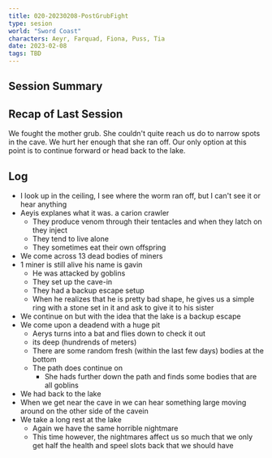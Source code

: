 ```yaml
---
title: 020-20230208-PostGrubFight
type: sesion
world: "Sword Coast"
characters: Aeyr, Farquad, Fiona, Puss, Tia
date: 2023-02-08
tags: TBD
---
```


## Session Summary

## Recap of Last Session

We fought the mother grub. She couldn't quite reach us do to narrow spots in the cave. We hurt her enough that she ran off. Our only option at this point is to continue forward or head back to the lake.

## Log

* I look up in the ceiling, I see where the worm ran off, but I can't see it or hear anything
* Aeyis explanes what it was. a carion crawler
	* They produce venom through their tentacles and when they latch on they inject
	* They tend to live alone
	* They sometimes eat their own offspring
* We come across 13 dead bodies of miners
* 1 miner is still alive his name is gavin
	* He was attacked by goblins 
	* They set up the cave-in 
	* They had a backup escape setup
	* When he realizes that he is pretty bad shape, he gives us a simple ring with a stone set in it and ask to give it to his sister
* We continue on but with the idea that the lake is a backup escape
* We come upon a deadend with a huge pit
	* Aerys turns into a bat and flies down to check it out
	* its deep (hundrends of meters)
	* There are some random fresh (within the last few days) bodies at the bottom 
	* The path does continue on
		* She hads further down the path and finds some bodies that are all goblins
* We had back to the lake
* When we get near the cave in we can hear something large moving around on the other side of the cavein
* We take a long rest at the lake
	* Again we have the same horrible nightmare
	* This time however, the nightmares affect us so much that we only get half the health and speel slots back that we should have